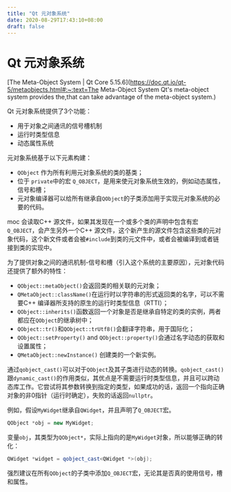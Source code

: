 ```yaml
---
title: "Qt 元对象系统"
date: 2020-08-29T17:43:10+08:00
draft: false
---
```


# Qt 元对象系统

[The Meta-Object System | Qt Core 5.15.6](https://doc.qt.io/qt-5/metaobjects.html#:~:text=The Meta-Object System Qt's meta-object system provides the,that can take advantage of the meta-object system.)

Qt 元对象系统提供了3个功能：

* 用于对象之间通讯的信号槽机制
* 运行时类型信息
* 动态属性系统

元对象系统基于以下元素构建：

* `QObject` 作为所有利用元对象系统的类的基类；
* 位于 `private`中的宏 `Q_OBJECT`，是用来使元对象系统生效的，例如动态属性，信号和槽；
* 元对象编译器可以给所有继承自`QObject`的子类添加用于实现元对象系统的必要的代码。

moc 会读取C++ 源文件，如果其发现在一个或多个类的声明中包含有宏`Q_OBJECT`，会产生另外一个C++ 源文件，这个新产生的源文件包含这些类的元对象代码，这个新文件或者会被`#include`到类的元文件中，或者会被编译到或者链接到类的实现中。

为了提供对象之间的通讯机制-信号和槽（引入这个系统的主要原因），元对象代码还提供了额外的特性：

* `QObject::metaObject()`会返回类的相关联的元对象；
* `QMetaObject::className()`在运行时以字符串的形式返回类的名字，可以不需要C++ 编译器所支持的原生的运行时类型信息（RTTI）；
* `QObject::inherits()`函数返回一个对象是否是继承自特定的类的实例，两者都应在`QObject`的继承树中；
* `QObject::tr()`和`QObject::trUtf8()`会翻译字符串，用于国际化；
* `QObject::setProperty()` and `QObject::property()`会通过名字动态的获取和设置属性；
* `QMetaObject::newInstance()` 创建类的一个新实例。

通过`qobject_cast()`可以对于`QObject`及其子类进行动态的转换。`qobject_cast()`跟`dynamic_cast()`的作用类似，其优点是不需要运行时类型信息，并且可以跨动态库工作。它尝试将其参数转换到指定的类型，如果成功的话，返回一个指向正确对象的非0指针（运行时确定），失败的话返回`nullptr`。

例如，假设`MyWidget`继承自`QWidget`，并且声明了`Q_OBJECT`宏。

```c++
QObject *obj = new MyWidget;
```

变量`obj`，其类型为`QObject*`，实际上指向的是`MyWidget`对象，所以能够正确的转化：

```c++
QWidget *widget = qobject_cast<QWidget *>(obj);
```

强烈建议在所有`QObject`的子类中添加`Q_OBJECT`宏，无论其是否真的使用信号，槽和属性。
